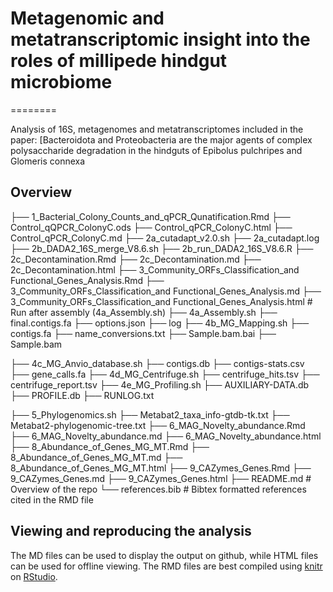 # Metagenomic and metatranscriptomic insight into the roles of millipede hindgut microbiome
========



Analysis of 16S, metagenomes and metatranscriptomes included in the paper: [Bacteroidota and Proteobacteria are the major agents of complex polysaccharide degradation in the hindguts of Epibolus pulchripes and Glomeris connexa

Overview
--------

  ├── 1_Bacterial_Colony_Counts_and_qPCR_Qunatification.Rmd
          ├── Control_qQPCR_ColonyC.ods
          ├── Control_qPCR_ColonyC.html
          ├── Control_qPCR_ColonyC.md
  ├── 2a_cutadapt_v2.0.sh
          ├── 2a_cutadapt.log
  ├── 2b_DADA2_16S_merge_V8.6.sh
          ├── 2b_run_DADA2_16S_V8.6.R
  ├── 2c_Decontamination.Rmd
          ├── 2c_Decontamination.md
          ├── 2c_Decontamination.html
  ├── 3_Community_ORFs_Classification_and Functional_Genes_Analysis.Rmd
          ├── 3_Community_ORFs_Classification_and Functional_Genes_Analysis.md
          ├── 3_Community_ORFs_Classification_and Functional_Genes_Analysis.html # Run after assembly (4a_Assembly.sh)
  ├── 4a_Assembly.sh
          ├── final.contigs.fa
          ├── options.json
          ├── log
  ├── 4b_MG_Mapping.sh
          ├── contigs.fa
          ├── name_conversions.txt
          ├── Sample.bam.bai
          ├── Sample.bam
          
          
  ├── 4c_MG_Anvio_database.sh
          ├── contigs.db
          ├── contigs-stats.csv
          ├── gene_calls.fa
  ├── 4d_MG_Centrifuge.sh
          ├── centrifuge_hits.tsv
          ├── centrifuge_report.tsv
  ├── 4e_MG_Profiling.sh
          ├── AUXILIARY-DATA.db
          ├── PROFILE.db
          ├── RUNLOG.txt
          
  ├── 5_Phylogenomics.sh
          ├── Metabat2_taxa_info-gtdb-tk.txt
          ├── Metabat2-phylogenomic-tree.txt
  ├── 6_MAG_Novelty_abundance.Rmd
          ├── 6_MAG_Novelty_abundance.md
          ├── 6_MAG_Novelty_abundance.html
  ├── 8_Abundance_of_Genes_MG_MT.Rmd
          ├── 8_Abundance_of_Genes_MG_MT.md
          ├── 8_Abundance_of_Genes_MG_MT.html
  ├── 9_CAZymes_Genes.Rmd
          ├── 9_CAZymes_Genes.md
          ├── 9_CAZymes_Genes.html
   ├── README.md # Overview of the repo
    └── references.bib  # Bibtex formatted references cited in the RMD file

Viewing and reproducing the analysis
--------
The MD files can be used to display the output on github, while HTML files can be used for offline viewing. 
The RMD files are best compiled using [knitr](https://yihui.name/knitr/) on [RStudio](https://www.rstudio.com/). 
          
